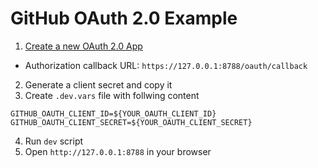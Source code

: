 # GitHub OAuth 2.0 Example

1. [Create a new OAuth 2.0 App](https://github.com/settings/applications/new)
  - Authorization callback URL: `https://127.0.0.1:8788/oauth/callback`
2. Generate a client secret and copy it
3. Create `.dev.vars` file with follwing content
  ```
  GITHUB_OAUTH_CLIENT_ID=${YOUR_OAUTH_CLIENT_ID}
  GITHUB_OAUTH_CLIENT_SECRET=${YOUR_OAUTH_CLIENT_SECRET}
  ```
4. Run `dev` script
5. Open `http://127.0.0.1:8788` in your browser
